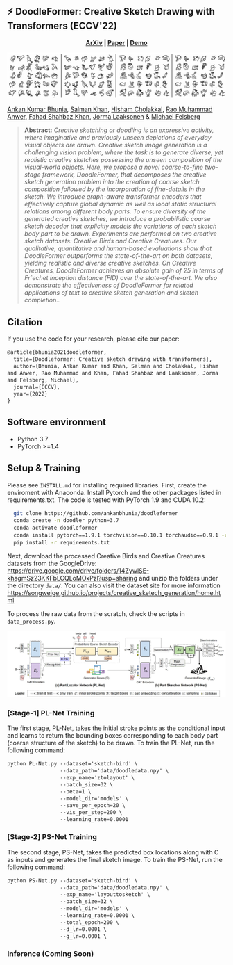 ## :zap: DoodleFormer: Creative Sketch Drawing with Transformers (ECCV'22)
<!-- 
[arXiv](https://arxiv.org/abs/2112.03258) | [paper](https://arxiv.org/pdf/2112.03258) | [demo](https://colab.research.google.com/github/ankanbhunia/DoodleFormer/blob/main/demo.ipynb) | [BibTeX](#bibtex)
  -->
 <p align='center'>
  <b>
    <a href="https://arxiv.org/abs/2112.03258">ArXiv</a>
    | 
    <a href="https://arxiv.org/pdf/2112.03258">Paper</a>
    | 
    <a href="https://colab.research.google.com/github/ankanbhunia/DoodleFormer/blob/main/demo.ipynb">Demo</a>
  </b>
</p> 

 
 <p align="center">
<img src=figures/qual.jpg />
</p>

<!-- 
<img src="Figures/Result.gif" width="800"/>
 -->
 
[Ankan Kumar Bhunia](https://scholar.google.com/citations?user=2leAc3AAAAAJ&hl=en),
[Salman Khan](https://scholar.google.com/citations?user=M59O9lkAAAAJ&hl=en),
[Hisham Cholakkal](https://scholar.google.com/citations?user=bZ3YBRcAAAAJ&hl=en), 
[Rao Muhammad Anwer](https://scholar.google.fi/citations?user=_KlvMVoAAAAJ&hl=en),
[Fahad Shahbaz Khan](https://scholar.google.ch/citations?user=zvaeYnUAAAAJ&hl=en&oi=ao),
[Jorma Laaksonen](https://scholar.google.com/citations?user=qQP6WXIAAAAJ&hl=en) &
[Michael Felsberg](https://scholar.google.com/citations?user=lkWfR08AAAAJ&hl=en)



> **Abstract:** 
>*Creative sketching or doodling is an expressive activity, where imaginative and previously unseen depictions of everyday visual objects are drawn. Creative sketch image generation is a challenging vision problem, where the task is to generate diverse, yet realistic creative sketches possessing the unseen composition of the visual-world objects. Here, we propose a novel coarse-to-fine two-stage framework, DoodleFormer, that decomposes the creative sketch generation problem into the creation of coarse sketch composition followed by the incorporation of fine-details in the sketch. We introduce graph-aware transformer encoders that effectively capture global dynamic as well as local static structural relations among different body parts. To ensure diversity of the generated creative sketches, we introduce a probabilistic coarse sketch decoder that explicitly models the variations of each sketch body part to be drawn. Experiments are performed on two creative sketch datasets: Creative Birds and Creative Creatures. Our qualitative, quantitative and human-based evaluations show that DoodleFormer outperforms the state-of-the-art on both datasets, yielding realistic and diverse creative sketches. On Creative Creatures, DoodleFormer achieves an absolute gain of 25 in terms of Fr\`echet inception distance (FID) over the state-of-the-art. We also demonstrate the effectiveness of DoodleFormer for related applications of text to creative sketch generation and sketch completion..* 

## Citation

If you use the code for your research, please cite our paper:

```
@article{bhunia2021doodleformer,
  title={Doodleformer: Creative sketch drawing with transformers},
  author={Bhunia, Ankan Kumar and Khan, Salman and Cholakkal, Hisham and Anwer, Rao Muhammad and Khan, Fahad Shahbaz and Laaksonen, Jorma and Felsberg, Michael},
  journal={ECCV},
  year={2022}
}
```



## Software environment

- Python 3.7
- PyTorch >=1.4

## Setup & Training

Please see ```INSTALL.md``` for installing required libraries. First, create the enviroment with Anaconda. Install Pytorch and the other packages listed in requirements.txt. The code is tested with PyTorch 1.9 and CUDA 10.2:

```bash
  git clone https://github.com/ankanbhunia/doodleformer
  conda create -n doodler python=3.7
  conda activate doodleformer
  conda install pytorch==1.9.1 torchvision==0.10.1 torchaudio==0.9.1 -c pytorch
  pip install -r requirements.txt
```

Next, download the processed Creative Birds and Creative Creatures datasets from the GoogleDrive: https://drive.google.com/drive/folders/14ZywlSE-khagmSz23KKFbLCQLoMOxPzl?usp=sharing and unzip the folders under the directory `data/`. You can also visit the dataset site for more information https://songweige.github.io/projects/creative_sketech_generation/home.html

To process the raw data from the scratch, check the scripts in `data_process.py`.

 <p align="center">
<img src="figures/mainfig (1).jpg" width="900"/>
</p>

### [Stage-1] PL-Net Training

The first stage, PL-Net, takes the initial stroke points as the conditional input and learns to return the bounding boxes corresponding to each body part (coarse structure of the sketch) to be drawn. To train the PL-Net, run the following command:

```
python PL-Net.py --dataset='sketch-bird' \
                 --data_path='data/doodledata.npy' \
                 --exp_name='ztolayout' \
                 --batch_size=32 \
                 --beta=1 \
                 --model_dir='models' \
                 --save_per_epoch=20 \
                 --vis_per_step=200 \
                 --learning_rate=0.0001                
```


### [Stage-2] PS-Net Training

The second stage, PS-Net, takes the predicted box locations along with C as inputs and generates the final sketch image. To train the PS-Net, run the following command:

```
python PS-Net.py --dataset='sketch-bird' \
                 --data_path='data/doodledata.npy' \
                 --exp_name='layouttosketch' \
                 --batch_size=32 \
                 --model_dir='models' \
                 --learning_rate=0.0001 \
                 --total_epoch=200 \
                 --d_lr=0.0001 \
                 --g_lr=0.0001 \
```

### Inference (Coming Soon)

